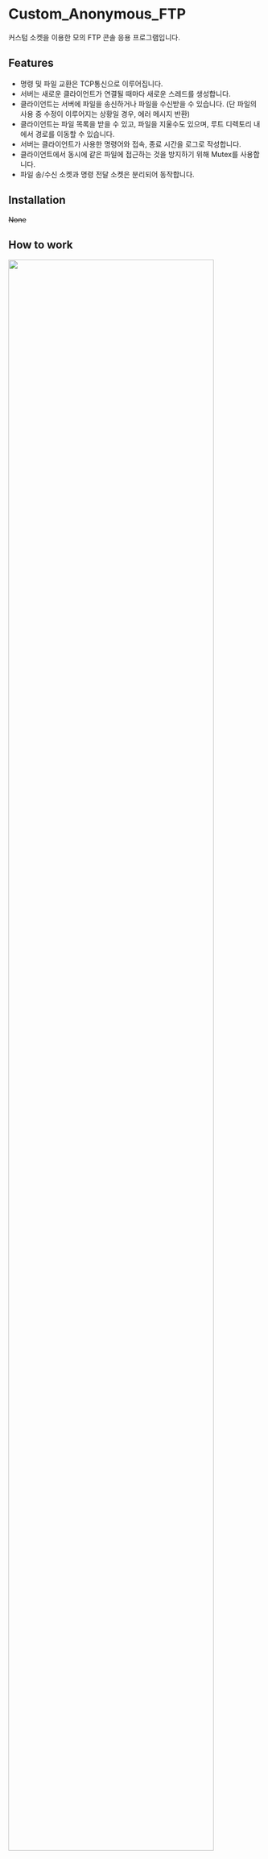 # Custom_Anonymous_FTP
커스텀 소켓을 이용한 모의 FTP 콘솔 응용 프로그램입니다.

## Features
- 명령 및 파일 교환은 TCP통신으로 이루어집니다.
- 서버는 새로운 클라이언트가 연결될 때마다 새로운 스레드를 생성합니다.
- 클라이언트는 서버에 파일을 송신하거나 파일을 수신받을 수 있습니다. (단 파일의 사용 중 수정이 이루어지는 상황일 경우, 에러 메시지 반환)
- 클라이언트는 파일 목록을 받을 수 있고, 파일을 지울수도 있으며, 루트 디렉토리 내에서 경로를 이동할 수 있습니다.
- 서버는 클라이언트가 사용한 명령어와 접속, 종료 시간을 로그로 작성합니다.
- 클라이언트에서 동시에 같은 파일에 접근하는 것을 방지하기 위해 Mutex를 사용합니다.
- 파일 송/수신 소켓과 명령 전달 소켓은 분리되어 동작합니다.

## Installation
~~None~~

## How to work
<img width="90%" src="https://user-images.githubusercontent.com/90737528/158813527-d98b32d3-4587-4114-b86e-cd53634e9e0f.png"/>
<img width="90%" src="https://user-images.githubusercontent.com/90737528/158813559-0b2856f5-989a-458b-8da4-f46c28830272.png"/>
<img width="90%" src="https://user-images.githubusercontent.com/90737528/158813600-91feb127-86a4-4192-bde5-1247c4d5af96.png"/>
<img width="90%" src="https://user-images.githubusercontent.com/90737528/158813641-6ecdf446-2862-447a-b42d-f7b9192af22c.png"/>
<img width="90%" src="https://user-images.githubusercontent.com/90737528/158813679-519bac46-6aba-4769-bfcd-f7246c666667.png"/>
<img width="90%" src="https://user-images.githubusercontent.com/90737528/158813701-1b5ec307-1316-4243-8f02-b8c041f2cbe6.png"/>

## Demo
~~None~~

## Snapshots
‘ls’명령 사용

![image](https://user-images.githubusercontent.com/90737528/158814348-45240f4d-d672-480c-be9c-22482224bff1.png)

‘get’ 명령어 사용

![image](https://user-images.githubusercontent.com/90737528/158814366-fa70dfe4-a264-467a-943f-73581e2fb3cc.png)

‘get’명령어 사용 중에 ‘rm’또는‘put’사용 시

![image](https://user-images.githubusercontent.com/90737528/158814382-a7f24c12-a43f-4151-8ed3-f97f2ba8eb7d.png)

‘put’명령어 사용 시

![image](https://user-images.githubusercontent.com/90737528/158814393-cfabe313-f5ad-4f4f-bbb4-0ad13206d4f1.png)

서버에 해당 파일이 없거나 같은 파일이 존재할 때

![image](https://user-images.githubusercontent.com/90737528/158814428-d824b1ed-a700-469b-bb0b-a7520bdc2f72.png)

디렉토리 이동

![image](https://user-images.githubusercontent.com/90737528/158814439-e8b8b5ef-2d94-403a-afe1-99c53894988a.png)

‘rm’명령어 사용

![image](https://user-images.githubusercontent.com/90737528/158814450-b9713616-ea75-4189-8661-ae60eb911bf1.png)

파일 사용중에 ‘rm’사용 시

![image](https://user-images.githubusercontent.com/90737528/158814458-1c5f980f-187c-4838-95df-d93c457d9a3c.png)

로그기록

![image](https://user-images.githubusercontent.com/90737528/158814473-a8ce1140-2515-4ec3-a88c-ffd2ba153ac1.png)


## How to use   
- Run `ftpclient` on Client PC and typing Server IP and Port
- Run `ftpserver` on Server PC and typing Port

Done

## Thanks
~~None~~

## License
```
MIT License

Copyright (c) 2022 harusiku

Permission is hereby granted, free of charge, to any person obtaining a copy
of this software and associated documentation files (the "Software"), to deal
in the Software without restriction, including without limitation the rights
to use, copy, modify, merge, publish, distribute, sublicense, and/or sell
copies of the Software, and to permit persons to whom the Software is
furnished to do so, subject to the following conditions:

The above copyright notice and this permission notice shall be included in all
copies or substantial portions of the Software.

THE SOFTWARE IS PROVIDED "AS IS", WITHOUT WARRANTY OF ANY KIND, EXPRESS OR
IMPLIED, INCLUDING BUT NOT LIMITED TO THE WARRANTIES OF MERCHANTABILITY,
FITNESS FOR A PARTICULAR PURPOSE AND NONINFRINGEMENT. IN NO EVENT SHALL THE
AUTHORS OR COPYRIGHT HOLDERS BE LIABLE FOR ANY CLAIM, DAMAGES OR OTHER
LIABILITY, WHETHER IN AN ACTION OF CONTRACT, TORT OR OTHERWISE, ARISING FROM,
OUT OF OR IN CONNECTION WITH THE SOFTWARE OR THE USE OR OTHER DEALINGS IN THE
SOFTWARE.
```



